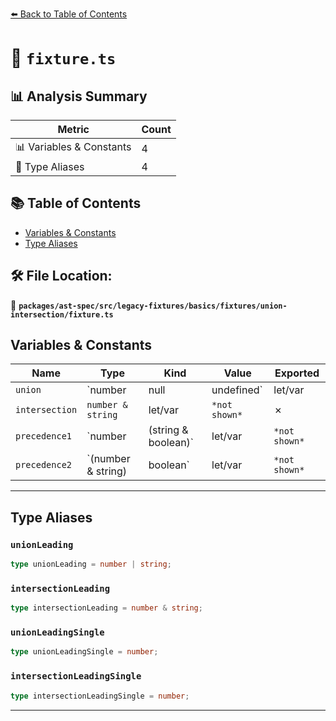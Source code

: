 [⬅️ Back to Table of Contents](../../../../../../../index.md)

# 📄 `fixture.ts`

## 📊 Analysis Summary

| Metric | Count |
|--------|-------|
| 📊 Variables & Constants | 4 |
| 📑 Type Aliases | 4 |

## 📚 Table of Contents

- [Variables & Constants](#variables-constants)
- [Type Aliases](#type-aliases)

## 🛠️ File Location:
📂 **`packages/ast-spec/src/legacy-fixtures/basics/fixtures/union-intersection/fixture.ts`**

## Variables & Constants

| Name | Type | Kind | Value | Exported |
|------|------|------|-------|----------|
| `union` | `number | null | undefined` | let/var | `*not shown*` | ✗ |
| `intersection` | `number & string` | let/var | `*not shown*` | ✗ |
| `precedence1` | `number | (string & boolean)` | let/var | `*not shown*` | ✗ |
| `precedence2` | `(number & string) | boolean` | let/var | `*not shown*` | ✗ |


---

## Type Aliases

### `unionLeading`

```ts
type unionLeading = number | string;
```

### `intersectionLeading`

```ts
type intersectionLeading = number & string;
```

### `unionLeadingSingle`

```ts
type unionLeadingSingle = number;
```

### `intersectionLeadingSingle`

```ts
type intersectionLeadingSingle = number;
```


---